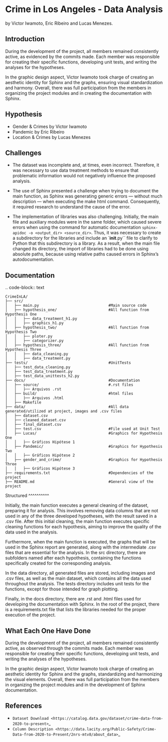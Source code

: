 Crime in Los Angeles - Data Analysis
====================================
by Victor Iwamoto, Eric Ribeiro and Lucas Menezes.

Introduction
------------

During the development of the project, all members remained consistently active, as evidenced by the commits made. 
Each member was responsible for creating their specific functions, developing unit tests, and writing the analyses 
for the hypotheses.

In the graphic design aspect, Victor Iwamoto took charge of creating an aesthetic identity for Sphinx and the graphs, 
ensuring visual standardization and harmony. Overall, there was full participation from the members in organizing the 
project modules and in creating the documentation with Sphinx.

Hypothesis
----------
* Gender & Crimes by Victor Iwamoto
* Pandemic by Eric Ribeiro
* Location & Crimes by Lucas Menezes

Challenges
----------

* The dataset was incomplete and, at times, even incorrect. Therefore, it was necessary to use data treatment methods 
  to ensure that problematic information would not negatively influence the proposed analysis.

* The use of Sphinx presented a challenge when trying to document the main function, as Sphinx was generating generic 
  errors — without much description — when executing the make html command. Consequently, it required research to 
  understand the cause of the error.

* The implementation of libraries was also challenging. Initially, the main file and auxiliary modules were in the 
  same folder, which caused severe errors when using the command for automatic documentation 
  `sphinx-apidoc -o <output_dir> <source_dir>`. Thus, it was necessary to create a subdirectory for the libraries and include 
  an `__init__.py`` file to clarify to Python that this subdirectory is a library. As a result, when the main file changed its 
  directory, the import of libraries had to be done using absolute paths, because using relative paths caused errors in 
  Sphinx’s autodocumentation.

Documentation
-------------
.. code-block:: text

    CrimeInLA/
    ├── src/                  
    │   ├── main.py                               #Main source code
    │   ├── hypothesis_one/                       #All function from Hypothesis One   
    │   │   ├── data_treatment_h1.py
    │   │   ├── graphics_h1.py       
    │   ├── hypothesis_two/                       #All function from Hypothesis Two 
    │   │   ├── ploter.py
    │   │   ├── categorizer.py
    │   ├── hypothesis_three/                     #All function from Hypothesis Three
    │   │   ├── data_cleaning.py
    │   │   ├── data_treatment.py
    ├── tests/                                    #UnitTests
    │   ├── test_data_cleaning.py                 
    │   ├── test_data_treatment.py    
    │   ├── test_data_unittests_h2.py
    ├── docs/                                     #Documentation
    │   ├── source/                               #.rst files
    │   │   ├── Arquivos .rst
    │   ├── build/                                #html files
    │   │   ├── Arquivos .html
    │   ├── Makefile
    ├── data/                                     #All data generated/utilized at project, images and .csv files
    │   ├── dataset.csv
    │   ├── cleaned_dataset.csv
    │   ├── final_dataset.csv
    │   ├── test.csv                              #File used at Unit Test
    │   ├── Lucas/                                #Graphics for Hypothesis One
    │   │   ├── Gráficos Hipótese 1
    │   ├── Pandemic/                             #Graphics for Hypothesis Two
    │   │   ├── Gráficos Hipótese 2 
    │   ├── gender_and_crime/                     #Graphics for Hypothesis Three
    │   │   ├── Gráficos Hipótese 3
    ├── requirements.txt                          #Dependencies of the project
    ├── README.md                                 #General view of the project


Structured
^^^^^^^^^^

Initially, the main function executes a general cleaning of the dataset, preparing it for analysis. 
This involves removing data columns that are not used in any of the three developed hypotheses, with 
the result saved in a .csv file. After this initial cleaning, the main function executes specific 
cleaning functions for each hypothesis, aiming to improve the quality of the data used in the analysis.

Furthermore, when the main function is executed, the graphs that will be used in the Sphinx report are 
generated, along with the intermediate .csv files that are essential for the analysis. In the src directory, 
there are subfolders named after each hypothesis, containing the functions specifically created for the 
corresponding analysis.

In the data directory, all generated files are stored, including images and .csv files, as well as the main 
dataset, which contains all the data used throughout the analysis. The tests directory includes unit tests 
for the functions, except for those intended for graph plotting.

Finally, in the docs directory, there are .rst and .html files used for developing the documentation with 
Sphinx. In the root of the project, there is a requirements.txt file that lists the libraries needed for the 
proper execution of the project.

What Each One Have Done
------------------------

During the development of the project, all members remained consistently active, as observed through the commits 
made. Each member was responsible for creating their specific functions, developing unit tests, and writing the 
analyses of the hypotheses.

In the graphic design aspect, Victor Iwamoto took charge of creating an aesthetic identity for Sphinx and the graphs, 
standardizing and harmonizing the visual elements. Overall, there was full participation from the members in organizing 
the project modules and in the development of Sphinx documentation.

References
----------
* `Dataset Download <https://catalog.data.gov/dataset/crime-data-from-2020-to-present>`_
* `Column Description <https://data.lacity.org/Public-Safety/Crime-Data-from-2020-to-Present/2nrs-mtv8/about_data>`_
